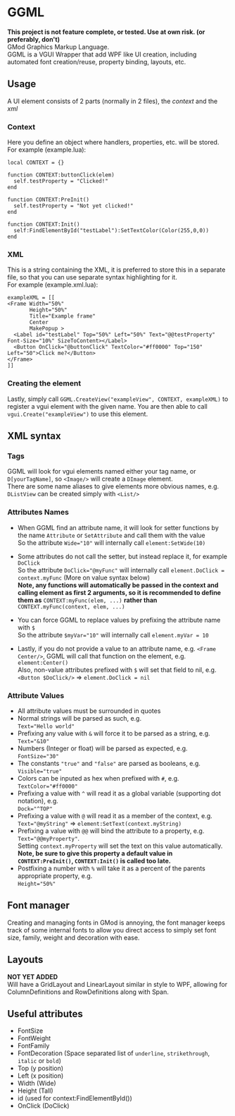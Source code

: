 # GGML
**This project is not feature complete, or tested. Use at own risk. (or preferably, don't)**  
GMod Graphics Markup Language.  
GGML is a VGUI Wrapper that add WPF like UI creation, including automated font creation/reuse, property binding, layouts, etc.

## Usage
A UI element consists of 2 parts (normally in 2 files), the *context* and the *xml*

### Context
Here you define an object where handlers, properties, etc. will be stored.  
For example (example.lua):
```
local CONTEXT = {}

function CONTEXT:buttonClick(elem)
  self.testProperty = "Clicked!"
end

function CONTEXT:PreInit()
  self.testProperty = "Not yet clicked!"
end

function CONTEXT:Init()
  self:FindElementById("testLabel"):SetTextColor(Color(255,0,0))
end
```

### XML
This is a string containing the XML, it is preferred to store this in a separate file, so that you can use separate syntax highlighting for it.  
For example (example.xml.lua):
```
exampleXML = [[
<Frame Width="50%" 
       Height="50%"
       Title="Example frame"
       Center
       MakePopup >
  <Label id="testLabel" Top="50%" Left="50%" Text="@@testProperty" Font-Size="10%" SizeToContent></Label>
  <Button OnClick="@buttonClick" TextColor="#ff0000" Top="150" Left="50">Click me?</Button>
</Frame>
]]
```

### Creating the element
Lastly, simply call `GGML.CreateView("exampleView", CONTEXT, exampleXML)` to register a vgui element with the given name.
You are then able to call `vgui.Create("exampleView")` to use this element.

## XML syntax
### Tags
GGML will look for vgui elements named either your tag name, or `D[yourTagName]`, so `<Image/>` will create a `DImage` element.  
There are some name aliases to give elements more obvious names, e.g. `DListView` can be created simply with `<List/>`
### Attributes Names
- When GGML find an attribute name, it will look for setter functions by the name `Attribute` or `SetAttribute` and call them with the value  
So the attribute `Wide="10"` will internally call `element:SetWide(10)`  
  
- Some attributes do not call the setter, but instead replace it, for example `DoClick`  
So the attribute `DoClick="@myFunc"` will internally call `element.DoClick = context.myFunc` (More on value syntax below)  
**Note, any functions will automatically be passed in the context and calling element as first 2 arguments, so it is recommended to define them as** `CONTEXT:myFunc(elem, ...)` **rather than** `CONTEXT.myFunc(context, elem, ...)`
  
- You can force GGML to replace values by prefixing the attribute name with `$`  
So the attribute `$myVar="10"` will internally call `element.myVar = 10`  
  
- Lastly, if you do not provide a value to an attribute name, e.g. `<Frame Center/>`, GGML will call that function on the element, e.g. `element:Center()`  
Also, non-value attributes prefixed with `$` will set that field to nil, e.g. `<Button $DoClick/>` => `element.DoClick = nil`  

### Attribute Values
- All attribute values must be surrounded in quotes
- Normal strings will be parsed as such, e.g.  
`Text="Hello world"`
- Prefixing any value with `&` will force it to be parsed as a string, e.g.  
`Text="&10"`
- Numbers (Integer or float) will be parsed as expected, e.g.  
`FontSize="30"`
- The constants `"true"` and `"false"` are parsed as booleans, e.g.  
`Visible="true"`
- Colors can be inputed as hex when prefixed with `#`, e.g.  
`TextColor="#ff0000"`
- Prefixing a value with `^` will read it as a global variable (supporting dot notation), e.g.  
`Dock="^TOP"`
- Prefixing a value with `@` will read it as a member of the context, e.g.  
`Text="@myString"` => `element:SetText(context.myString)`
- Prefixing a value with `@@` will bind the attribute to a property, e.g.  
`Text="@@myProperty"`.  
Setting `context.myProperty` will set the text on this value automatically.  
**Note, be sure to give this property a default value in `CONTEXT:PreInit()`, `CONTEXT:Init()` is called too late.**
- Postfixing a number with `%` will take it as a percent of the parents appropriate property, e.g.  
`Height="50%"`

## Font manager
Creating and managing fonts in GMod is annoying, the font manager keeps track of some internal fonts to allow you direct access to simply set font size, family, weight and decoration with ease.

## Layouts
**NOT YET ADDED**  
Will have a GridLayout and LinearLayout similar in style to WPF, allowing for ColumnDefinitions and RowDefinitions along with Span.

## Useful attributes
- FontSize
- FontWeight
- FontFamily
- FontDecoration (Space separated list of `underline`, `strikethrough`, `italic` or `bold`)
- Top (y position)
- Left (x position)
- Width (Wide)
- Height (Tall)
- id (used for context:FindElementById())
- OnClick (DoClick)

